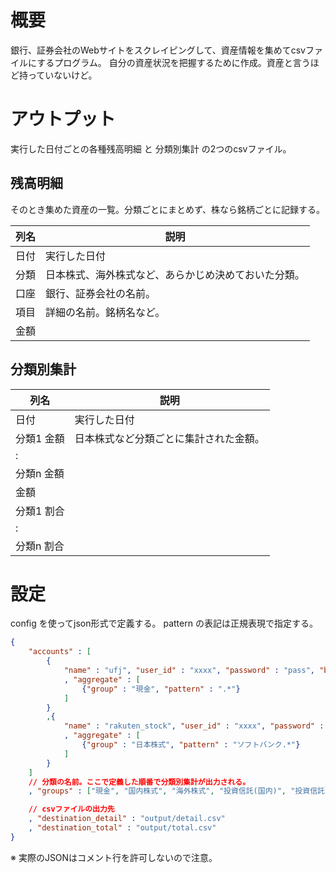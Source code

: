 # 概要
銀行、証券会社のWebサイトをスクレイピングして、資産情報を集めてcsvファイルにするプログラム。
自分の資産状況を把握するために作成。資産と言うほど持っていないけど。

# アウトプット
実行した日付ごとの各種残高明細 と 分類別集計 の2つのcsvファイル。

## 残高明細
そのとき集めた資産の一覧。分類ごとにまとめず、株なら銘柄ごとに記録する。

|列名|説明|
|---|---|
|日付|実行した日付|
|分類|日本株式、海外株式など、あらかじめ決めておいた分類。|
|口座|銀行、証券会社の名前。|
|項目|詳細の名前。銘柄名など。|
|金額||

## 分類別集計

|列名|説明|
|---|---|
|日付|実行した日付|
|分類1 金額|日本株式など分類ごとに集計された金額。|
|:||
|分類n 金額||
|金額||
|分類1 割合||
|:||
|分類n 割合||

# 設定
config を使ってjson形式で定義する。
pattern の表記は正規表現で指定する。

```json
{
    "accounts" : [
        {
            "name" : "ufj", "user_id" : "xxxx", "password" : "pass", "branch" : "999"
            , "aggregate" : [
                {"group" : "現金", "pattern" : ".*"}
            ]
        }
        ,{
            "name" : "rakuten_stock", "user_id" : "xxxx", "password" : "pass"
            , "aggregate" : [
                {"group" : "日本株式", "pattern" : "ソフトバンク.*"}
            ]
        }
    ]
    // 分類の名前。ここで定義した順番で分類別集計が出力される。
    , "groups" : ["現金", "国内株式", "海外株式", "投資信託(国内)", "投資信託(海外)"]

    // csvファイルの出力先
    , "destination_detail" : "output/detail.csv"
    , "destination_total" : "output/total.csv"
}
```

※ 実際のJSONはコメント行を許可しないので注意。
